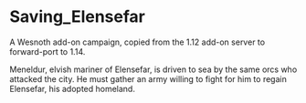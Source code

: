 # Saving_Elensefar
A Wesnoth add-on campaign, copied from the 1.12 add-on server to forward-port to 1.14.

Meneldur, elvish mariner of Elensefar, is driven to sea by the same orcs who attacked the city.
He must gather an army willing to fight for him to regain Elensefar, his adopted homeland.
